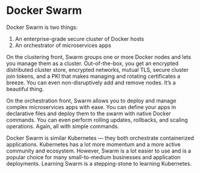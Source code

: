 # Docker Swarm  

Docker Swarm is two things:  
1. An enterprise-grade secure cluster of Docker hosts  
2. An orchestrator of microservices apps

On the clustering front, Swarm groups one or more Docker nodes and lets you manage them as a cluster. Out-of-the-box, you get an encrypted distributed cluster store, encrypted networks, mutual TLS, secure cluster join tokens, and a PKI that makes managing and rotating certificates a breeze. You can even non-disruptively add and remove nodes. It’s a beautiful thing.  

On the orchestration front, Swarm allows you to deploy and manage complex microservices apps with ease. You can define your apps in declarative files and deploy them to the swarm with native Docker commands. You can even perform rolling updates, rollbacks, and scaling operations. Again, all with simple commands.  

Docker Swarm is similar Kubernetes — they both orchestrate containerized applications. Kubernetes has a lot more momentum and a more active community and ecosystem. However, Swarm is a lot easier to use and is a popular choice for many small-to-medium businesses and application deployments. Learning Swarm is a stepping-stone to learning Kubernetes.  
